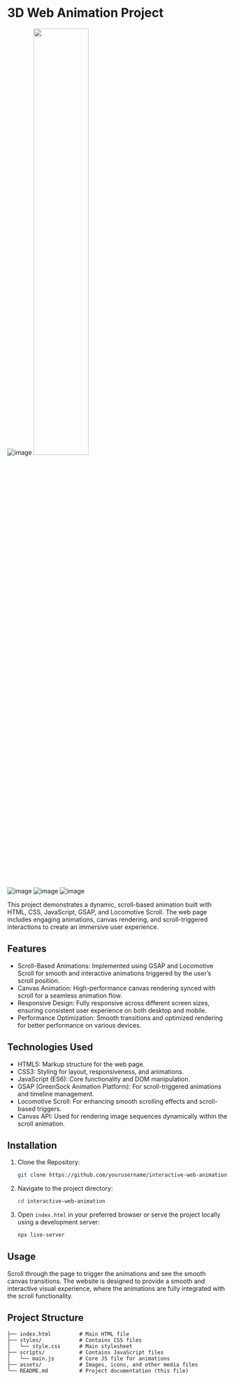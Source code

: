 # 3D Web Animation Project

![image](https://github.com/user-attachments/assets/6e5312e0-a880-4410-ac5d-1b29febd04f4) 
 <img src="https://github.com/user-attachments/assets/92035d42-5708-42b7-852a-180ace45eac1" width="50%">

![image](https://github.com/user-attachments/assets/760f013d-fdc4-4f1a-bac4-1a0fb67a1965) ![image](https://github.com/user-attachments/assets/b482943a-a2f5-4244-b599-6775fb48bb6c) ![image](https://github.com/user-attachments/assets/07e7494b-242c-4303-b59a-5aee615883a6)

This project demonstrates a dynamic, scroll-based animation built with HTML, CSS, JavaScript, GSAP, and Locomotive Scroll. The web page includes engaging animations, canvas rendering, and scroll-triggered interactions to create an immersive user experience.

## Features
- Scroll-Based Animations: Implemented using GSAP and Locomotive Scroll for smooth and interactive animations triggered by the user’s scroll position.
- Canvas Animation: High-performance canvas rendering synced with scroll for a seamless animation flow.
- Responsive Design: Fully responsive across different screen sizes, ensuring consistent user experience on both desktop and mobile.
- Performance Optimization: Smooth transitions and optimized rendering for better performance on various devices.

## Technologies Used
- HTML5: Markup structure for the web page.
- CSS3: Styling for layout, responsiveness, and animations.
- JavaScript (ES6): Core functionality and DOM manipulation.
- GSAP (GreenSock Animation Platform): For scroll-triggered animations and timeline management.
- Locomotive Scroll: For enhancing smooth scrolling effects and scroll-based triggers.
- Canvas API: Used for rendering image sequences dynamically within the scroll animation.

## Installation

1. Clone the Repository:
   ```bash
   git clone https://github.com/yourusername/interactive-web-animation.git
   ```

2. Navigate to the project directory:
   ```bash
   cd interactive-web-animation
   ```

3. Open `index.html` in your preferred browser or serve the project locally using a development server:
   ```bash
   npx live-server
   ```

## Usage

Scroll through the page to trigger the animations and see the smooth canvas transitions. The website is designed to provide a smooth and interactive visual experience, where the animations are fully integrated with the scroll functionality.

## Project Structure

```plaintext
├── index.html         # Main HTML file
├── styles/            # Contains CSS files
│   └── style.css      # Main stylesheet
├── scripts/           # Contains JavaScript files
│   └── main.js        # Core JS file for animations
├── assets/            # Images, icons, and other media files
└── README.md          # Project documentation (this file)
```

